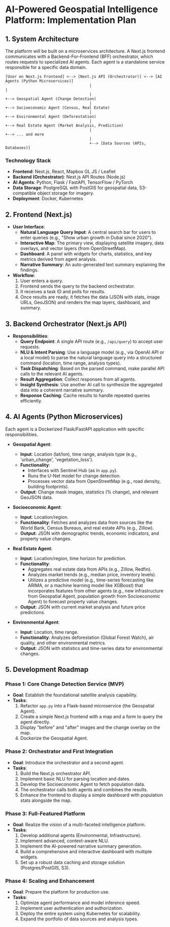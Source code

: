 # AI-Powered Geospatial Intelligence Platform: Implementation Plan

## 1. System Architecture

The platform will be built on a microservices architecture. A Next.js frontend communicates with a Backend-For-Frontend (BFF) orchestrator, which routes requests to specialized AI agents. Each agent is a standalone service responsible for a specific data domain.

```
[User on Next.js Frontend] <--> [Next.js API (Orchestrator)] <--> [AI Agents (Python Microservices)]
                                     |                                |
                                     |                                +--> Geospatial Agent (Change Detection)
                                     |                                +--> Socioeconomic Agent (Census, Real Estate)
                                     |                                +--> Environmental Agent (Deforestation)
                                     |                                +--> Real Estate Agent (Market Analysis, Prediction)
                                     |                                +--> ... and more
                                     |
                                     +--> [Data Sources (APIs, Databases)]
```

### Technology Stack

- **Frontend**: Next.js, React, Mapbox GL JS / Leaflet
- **Backend (Orchestrator)**: Next.js API Routes (Node.js)
- **AI Agents**: Python, Flask / FastAPI, TensorFlow / PyTorch
- **Data Storage**: PostgreSQL with PostGIS for geospatial data, S3-compatible object storage for imagery.
- **Deployment**: Docker, Kubernetes

## 2. Frontend (Next.js)

- **User Interface**:
  - **Natural Language Query Input**: A central search bar for users to enter queries (e.g., "Show urban growth in Dubai since 2020").
  - **Interactive Map**: The primary view, displaying satellite imagery, data overlays, and vector layers (from OpenStreetMap).
  - **Dashboard**: A panel with widgets for charts, statistics, and key metrics derived from agent analysis.
  - **Narrative Summary**: An auto-generated text summary explaining the findings.
- **Workflow**:
  1. User enters a query.
  2. Frontend sends the query to the backend orchestrator.
  3. It receives a task ID and polls for results.
  4. Once results are ready, it fetches the data (JSON with stats, image URLs, GeoJSON) and renders the map layers, dashboard, and summary.

## 3. Backend Orchestrator (Next.js API)

- **Responsibilities**:
  - **Query Endpoint**: A single API route (e.g., `/api/query`) to accept user requests.
  - **NLU & Intent Parsing**: Use a language model (e.g., via OpenAI API or a local model) to parse the natural language query into a structured command (location, time range, analysis types).
  - **Task Dispatching**: Based on the parsed command, make parallel API calls to the relevant AI agents.
  - **Result Aggregation**: Collect responses from all agents.
  - **Insight Synthesis**: Use another AI call to synthesize the aggregated data into a coherent narrative summary.
  - **Response Caching**: Cache results to handle repeated queries efficiently.

## 4. AI Agents (Python Microservices)

Each agent is a Dockerized Flask/FastAPI application with specific responsibilities.

- **Geospatial Agent**:

  - **Input**: Location (lat/lon), time range, analysis type (e.g., 'urban_change', 'vegetation_loss').
  - **Functionality**:
    - Interfaces with Sentinel Hub (as in `app.py`).
    - Runs the U-Net model for change detection.
    - Processes vector data from OpenStreetMap (e.g., road density, building footprints).
  - **Output**: Change mask images, statistics (% change), and relevant GeoJSON data.

- **Socioeconomic Agent**:

  - **Input**: Location/region.
  - **Functionality**: Fetches and analyzes data from sources like the World Bank, Census Bureaus, and real estate APIs (e.g., Zillow).
  - **Output**: JSON with demographic trends, economic indicators, and property value changes.

- **Real Estate Agent**:

  - **Input**: Location/region, time horizon for prediction.
  - **Functionality**:
    - Aggregates real estate data from APIs (e.g., Zillow, Redfin).
    - Analyzes market trends (e.g., median price, inventory levels).
    - Utilizes a predictive model (e.g., time-series forecasting like ARIMA, or a machine learning model like XGBoost) that incorporates features from other agents (e.g., new infrastructure from Geospatial Agent, population growth from Socioeconomic Agent) to forecast property value changes.
  - **Output**: JSON with current market analysis and future price predictions.

- **Environmental Agent**:
  - **Input**: Location, time range.
  - **Functionality**: Analyzes deforestation (Global Forest Watch), air quality, and other environmental metrics.
  - **Output**: JSON with statistics and time-series data for environmental changes.

## 5. Development Roadmap

### Phase 1: Core Change Detection Service (MVP)

- **Goal**: Establish the foundational satellite analysis capability.
- **Tasks**:
  1. Refactor `app.py` into a Flask-based microservice (the Geospatial Agent).
  2. Create a simple Next.js frontend with a map and a form to query the agent directly.
  3. Display "before" and "after" images and the change overlay on the map.
  4. Dockerize the Geospatial Agent.

### Phase 2: Orchestrator and First Integration

- **Goal**: Introduce the orchestrator and a second agent.
- **Tasks**:
  1. Build the Next.js orchestrator API.
  2. Implement basic NLU for parsing location and dates.
  3. Develop the Socioeconomic Agent to fetch population data.
  4. The orchestrator calls both agents and combines the results.
  5. Enhance the frontend to display a simple dashboard with population stats alongside the map.

### Phase 3: Full-Featured Platform

- **Goal**: Realize the vision of a multi-faceted intelligence platform.
- **Tasks**:
  1. Develop additional agents (Environmental, Infrastructure).
  2. Implement advanced, context-aware NLU.
  3. Implement the AI-powered narrative summary generation.
  4. Build a comprehensive and interactive dashboard with multiple widgets.
  5. Set up a robust data caching and storage solution (Postgres/PostGIS, S3).

### Phase 4: Scaling and Enhancement

- **Goal**: Prepare the platform for production use.
- **Tasks**:
  1. Optimize agent performance and model inference speed.
  2. Implement user authentication and authorization.
  3. Deploy the entire system using Kubernetes for scalability.
  4. Expand the portfolio of data sources and analysis types.
